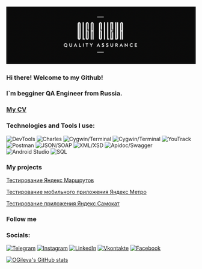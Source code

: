 ![Header](https://github.com/OGileva/OGileva/blob/main/assets/logo2.png)

### Hi there! Welcome to my Github!
### I`m begginer QA Engineer from Russia.

### [My CV](https://github.com/OGileva/CV/blob/main/%D0%9E%D0%BB%D1%8C%D0%B3%D0%B0%20%D0%93%D0%B8%D0%BB%D0%B5%CC%88%D0%B2%D0%B0%20(1).pdf)

### Technologies and Tools I use: 
![DevTools](https://img.shields.io/badge/-DevTools-000004) ![Charles](https://img.shields.io/badge/-Charles-CFE3EB) ![Cygwin/Terminal](https://img.shields.io/badge/-Cygwin/Terminal-00F705) ![Cygwin/Terminal](https://img.shields.io/badge/-Figma-F76D5F) ![YouTrack](https://img.shields.io/badge/-YouTrack-825FF2) ![Postman](https://img.shields.io/badge/-Postman-F76836) ![JSON/SOAP](https://img.shields.io/badge/-JSON/SOAP-1D003E) ![XML/XSD](https://img.shields.io/badge/-XML/XSD-EB971E) ![Apidoc/Swagger](https://img.shields.io/badge/-Apidoc/Swagger-81B93E) ![Android Studio](https://img.shields.io/badge/-AndroidStudio-4081EC) ![SQL](https://img.shields.io/badge/-SQL-246FBC)

### My projects
[Тестирование Яндекс Маршрутов](https://github.com/OGileva/qa-routes)

[Тестирование мобильного приложения Яндекс Метро](https://github.com/OGileva/yandexmetro_mobile)

[Тестирование приложения Яндекс Самокат](https://github.com/OGileva/diplom-qa-yandex)

### Follow me
### Socials:
[![Telegram](https://img.shields.io/badge/-Telegram-E5C2B6?style=for-the-badge&logo=telegram&logoColor=27A0D9)](https://t.me/ohtakemydrama)
[![Instagram](https://img.shields.io/badge/-Instagram-E5C2B6?style=for-the-badge&logo=instagram&logoColor=B4068E)](https://www.instagram.com/ohtakemydrama)
[![LinkedIn](https://img.shields.io/badge/-LinkedIn-E5C2B6?style=for-the-badge&logo=linkedin&logoColor=007BB6)](https://www.linkedin.com/in/ohtakemydrama/)
[![Vkontakte](https://img.shields.io/badge/-Vkontakte-E5C2B6?style=for-the-badge&logo=Vk&logoColor=4F7DB3)](https://vk.com/ohtakemydrama)
[![Facebook](https://img.shields.io/badge/-Facebook-E5C2B6?style=for-the-badge&logo=Facebook&logoColor=1195F5)](https://www.facebook.com/)

[![OGileva's GitHub stats](https://github-readme-stats.vercel.app/api?username=OGileva)](https://github.com/OGileva/github-readme-stats)
